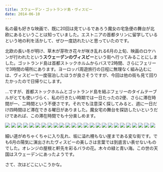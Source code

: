 ```yaml
---
title: スウェーデン・ゴットランド島・ヴィスビー
date: 2014-06-10
---
```


私の最も好きな映画で、既に20回は見ているであろう魔女の宅急便の舞台が北欧にあるということは知っていました。エストニアの首都タリンに留学しているという地の利を活かして、ぜひ一度訪れたいと思っていたのです。

北欧の長い冬が明け、草木が芽吹き花々が咲き乱れる6月の上旬、映画のロケハンが行われたという**スウェーデンのヴィスビー**という街へ行ってみることにしました。ゴットランド島は首都ストックホルムからバスで2時間、さらにフェリーで3時間の場所にあります。ヨーロッパ周遊旅行の日程に無理なく組み込むには、ヴィスビーで一度宿泊したほうが良さそうですが、今回は他の街も見て回りたかったので日帰りにします。

...ですが、首都ストックホルムとゴットランド島を結ぶフェリーのタイムテーブルがとても使いづらく、私の行きたい時期では一日たったの2便、さらに滞在時間が一、二時間という不便さです。それでも注意深く探してみると、週に一日だけ四時間ほど滞在できる曜日がありました。魔女宅の舞台を探訪したいというだけであれば、この滞在時間でも十分楽しめます。

![](https://img.xar.sh/i-44RFmTw-X2.jpg)
![](https://img.xar.sh/i-FJQP3Hz-X2.jpg)
![](https://img.xar.sh/i-TwGMBFj-X2.jpg)
![](https://img.xar.sh/i-p39KWz8-X2.jpg)
![](https://img.xar.sh/i-7rLLhXs-X2.jpg)
![](https://img.xar.sh/i-sdFRqhM-X2.jpg)
![](https://img.xar.sh/i-NmRw2HD-X2.jpg)
![](https://img.xar.sh/i-h5XsQ4d-X2.jpg)
![](https://img.xar.sh/i-wj4bCF3-X2.jpg)
![](https://img.xar.sh/i-m25JBdw-X2.jpg)
![](https://img.xar.sh/i-W5gRzjx-X2.jpg)
![](https://img.xar.sh/i-pk4fgg3-X2.jpg)
![](https://img.xar.sh/i-r7j5rhg-X2.jpg)
![](https://img.xar.sh/i-HLj2Jjf-X2.jpg)
![](https://img.xar.sh/i-3q3jbjK-X2.jpg)
![](https://img.xar.sh/i-MtHwzV4-X2.jpg)
![](https://img.xar.sh/i-6DRhfMn-X2.jpg)
![](https://img.xar.sh/i-gDf5bZz-X2.jpg)
![](https://img.xar.sh/i-L8WSZCs-X2.jpg)
![](https://img.xar.sh/i-9B8B86n-X2.jpg)
![](https://img.xar.sh/i-kfGwfjT-X2.jpg)
![](https://img.xar.sh/i-mPBGznP-X2.jpg)
![](https://img.xar.sh/i-qQqFjjs-X2.jpg)
![](https://img.xar.sh/i-W5SRP4b-X2.jpg)
![](https://img.xar.sh/i-NS9hVpk-X2.jpg)

細い道がめちゃくちゃに入り乱れ、坂に溢れ柵もない崖まである変な街です。でも6月の陽気に演出されたヴィスビーの美しさは言葉では到底言い表せないものでした。オレンジの屋根と軒先を彩るバラの花。木々の緑と青い海。この世の天国はスウェーデンにあったようです。

さて、次はどこにいこうかな。
